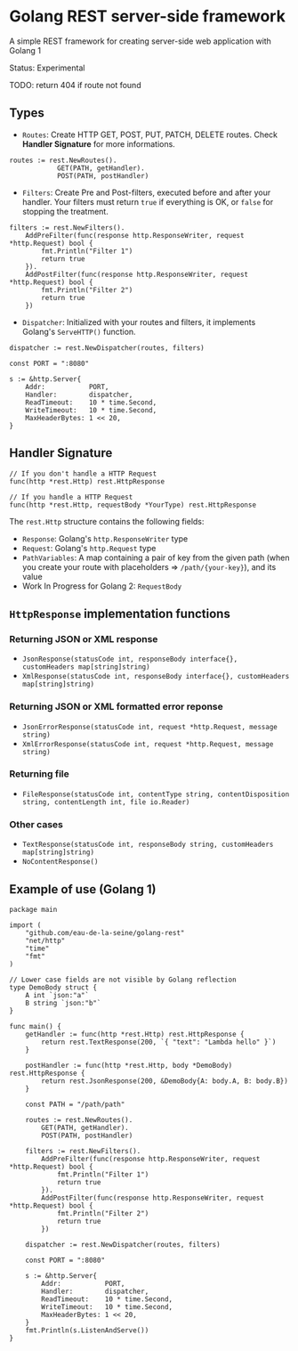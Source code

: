 # Golang REST server-side framework

A simple REST framework for creating server-side web application with Golang 1

Status: Experimental

TODO: return 404 if route not found


## Types

* `Routes`: Create HTTP GET, POST, PUT, PATCH, DELETE routes. Check **Handler Signature** for more informations.

```
routes := rest.NewRoutes().
			GET(PATH, getHandler).
			POST(PATH, postHandler)
```

* `Filters`: Create Pre and Post-filters, executed before and after your handler. Your filters must return `true` if everything is OK, or `false` for stopping the treatment.

```
filters := rest.NewFilters().
	AddPreFilter(func(response http.ResponseWriter, request *http.Request) bool {
		fmt.Println("Filter 1")
		return true
	}).
	AddPostFilter(func(response http.ResponseWriter, request *http.Request) bool {
		fmt.Println("Filter 2")
		return true
	})
```


* `Dispatcher`: Initialized with your routes and filters, it implements Golang's `ServeHTTP()` function.

```
dispatcher := rest.NewDispatcher(routes, filters)

const PORT = ":8080"

s := &http.Server{
	Addr:           PORT,
	Handler:        dispatcher,
	ReadTimeout:    10 * time.Second,
	WriteTimeout:   10 * time.Second,
	MaxHeaderBytes: 1 << 20,
}
```



## Handler Signature

```
// If you don't handle a HTTP Request
func(http *rest.Http) rest.HttpResponse

// If you handle a HTTP Request
func(http *rest.Http, requestBody *YourType) rest.HttpResponse
```

The `rest.Http` structure contains the following fields:
* `Response`: Golang's `http.ResponseWriter` type
* `Request`: Golang's `http.Request` type
* `PathVariables`: A map containing a pair of key from the given path (when you create your route with placeholders => `/path/{your-key}`), and its value
* Work In Progress for Golang 2: `RequestBody`



## `HttpResponse` implementation functions

### Returning JSON or XML response

* `JsonResponse(statusCode int, responseBody interface{}, customHeaders map[string]string)`
* `XmlResponse(statusCode int, responseBody interface{}, customHeaders map[string]string)`


### Returning JSON or XML formatted error reponse

* `JsonErrorResponse(statusCode int, request *http.Request, message string)`
* `XmlErrorResponse(statusCode int, request *http.Request, message string)`


### Returning file

* `FileResponse(statusCode int, contentType string, contentDisposition string, contentLength int, file io.Reader)`


### Other cases

* `TextResponse(statusCode int, responseBody string, customHeaders map[string]string)`
* `NoContentResponse()`



## Example of use (Golang 1)

```
package main

import (
	"github.com/eau-de-la-seine/golang-rest"
	"net/http"
	"time"
	"fmt"
)

// Lower case fields are not visible by Golang reflection
type DemoBody struct {
	A int `json:"a"`
	B string `json:"b"`
}

func main() {
	getHandler := func(http *rest.Http) rest.HttpResponse {
		return rest.TextResponse(200, `{ "text": "Lambda hello" }`)
	}

	postHandler := func(http *rest.Http, body *DemoBody) rest.HttpResponse {
		return rest.JsonResponse(200, &DemoBody{A: body.A, B: body.B})
	}

	const PATH = "/path/path"

	routes := rest.NewRoutes().
		GET(PATH, getHandler).
		POST(PATH, postHandler)

	filters := rest.NewFilters().
		AddPreFilter(func(response http.ResponseWriter, request *http.Request) bool {
			fmt.Println("Filter 1")
			return true
		}).
		AddPostFilter(func(response http.ResponseWriter, request *http.Request) bool {
			fmt.Println("Filter 2")
			return true
		})

	dispatcher := rest.NewDispatcher(routes, filters)

	const PORT = ":8080"

	s := &http.Server{
		Addr:           PORT,
		Handler:        dispatcher,
		ReadTimeout:    10 * time.Second,
		WriteTimeout:   10 * time.Second,
		MaxHeaderBytes: 1 << 20,
	}
	fmt.Println(s.ListenAndServe())
}
```

